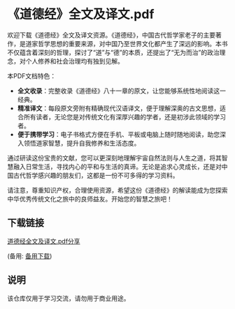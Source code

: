 # 《道德经》全文及译文.pdf

欢迎下载《道德经》全文及译文资源。《道德经》，中国古代哲学家老子的主要著作，是道家哲学思想的重要来源，对中国乃至世界文化都产生了深远的影响。本书不仅蕴含着深刻的哲理，探讨了“道”与“德”的本质，还提出了“无为而治”的政治理念，对个人修养和社会治理均有独到见解。

本PDF文档特色：
- **全文收录**：完整收录《道德经》八十一章的原文，让您能够系统性地阅读这一经典。
- **精准译文**：每段原文旁附有精确现代汉语译文，便于理解深奥的古文思想，适合所有读者，无论您是对传统文化有深厚兴趣的学者，还是初涉此领域的学习者。
- **便于携带学习**：电子书格式方便在手机、平板或电脑上随时随地阅读，助您深入领悟道家智慧，提升自我修养和生活态度。

通过研读这份宝贵的文献，您可以更深刻地理解宇宙自然法则与人生之道，将其智慧融入日常生活，寻找内心的平和与生活的真谛。无论是追求心灵成长，还是对中国古代哲学感兴趣的朋友们，这都是一份不可多得的学习资料。

请注意，尊重知识产权，合理使用资源，希望这份《道德经》的解读能成为您探索中华优秀传统文化之旅中的良师益友。开始您的智慧之旅吧！

## 下载链接
[道德经全文及译文.pdf分享](https://pan.quark.cn/s/34aef5a89159) 

(备用: [备用下载](https://pan.baidu.com/s/1mcVfYG9vBm5pnA4K0pE1NA?pwd=1234))

## 说明

该仓库仅用于学习交流，请勿用于商业用途。
